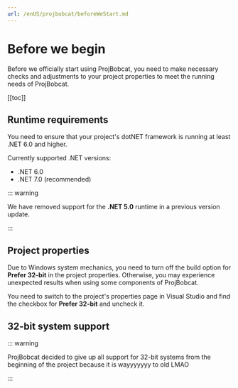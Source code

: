 ```yaml
---
url: /enUS/projbobcat/beforeWeStart.md
---
```

# Before we begin

Before we officially start using ProjBobcat, you need to make necessary checks and adjustments to your project properties to meet the running needs of ProjBobcat.

\[\[toc]]

## Runtime requirements

You need to ensure that your project's dotNET framework is running at least .NET 6.0 and higher.

Currently supported .NET versions:

* .NET 6.0
* .NET 7.0 (recommended)

::: warning

We have removed support for the **.NET 5.0** runtime in a previous version update.

:::

## Project properties

Due to Windows system mechanics, you need to turn off the build option for **Prefer 32-bit** in the project properties. Otherwise, you may experience unexpected results when using some components of ProjBobcat.

You need to switch to the project's properties page in Visual Studio and find the checkbox for **Prefer 32-bit** and uncheck it.

## 32-bit system support

::: warning

ProjBobcat decided to give up all support for 32-bit systems from the beginning of the project because it is wayyyyyyy to old LMAO

:::

